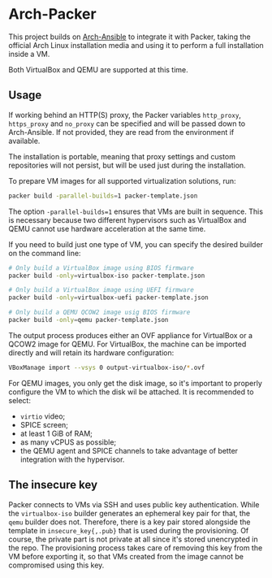 # Arch-Packer

This project builds on [Arch-Ansible](../README.md) to integrate it with
Packer, taking the official Arch Linux installation media and using it
to perform a full installation inside a VM.

Both VirtualBox and QEMU are supported at this time.

## Usage

If working behind an HTTP(S) proxy, the Packer variables `http_proxy`,
`https_proxy` and `no_proxy` can be specified and will be passed down to
Arch-Ansible. If not provided, they are read from the environment if
available.

The installation is portable, meaning that proxy settings and custom
repositories will not persist, but will be used just during the
installation.

To prepare VM images for all supported virtualization solutions, run:

```sh
packer build -parallel-builds=1 packer-template.json
```

The option `-parallel-builds=1` ensures that VMs are built in sequence.
This is necessary because two different hypervisors such as VirtualBox
and QEMU cannot use hardware acceleration at the same time.

If you need to build just one type of VM, you can specify the desired
builder on the command line:

```sh
# Only build a VirtualBox image using BIOS firmware
packer build -only=virtualbox-iso packer-template.json

# Only build a VirtualBox image using UEFI firmware
packer build -only=virtualbox-uefi packer-template.json

# Only build a QEMU QCOW2 image usig BIOS firmware
packer build -only=qemu packer-template.json
```

The output process produces either an OVF appliance for VirtualBox or a QCOW2
image for QEMU. For VirtualBox, the machine can be imported directly and will
retain its hardware configuration:

```sh
VBoxManage import --vsys 0 output-virtualbox-iso/*.ovf
```

For QEMU images, you only get the disk image, so it's important to
properly configure the VM to which the disk wil be attached. It is
recommended to select:

* `virtio` video;
* SPICE screen;
* at least 1 GiB of RAM;
* as many vCPUS as possible;
* the QEMU agent and SPICE channels to take
  advantage of better integration with the hypervisor.

## The insecure key

Packer connects to VMs via SSH and uses public key authentication. While
the `virtualbox-iso` builder generates an ephemeral key pair for that, the
`qemu` builder does not. Therefore, there is a key pair stored alongside the
template in `insecure_key{,.pub}` that is used during the
provisioning. Of course, the private part is not private at all since it's
stored unencrypted in the repo. The provisioning process takes care of
removing this key from the VM before exporting it, so that VMs created from
the image cannot be compromised using this key.

<!-- vi: set tw=72 et sw=2 fo=tcroqan autoindent: -->
